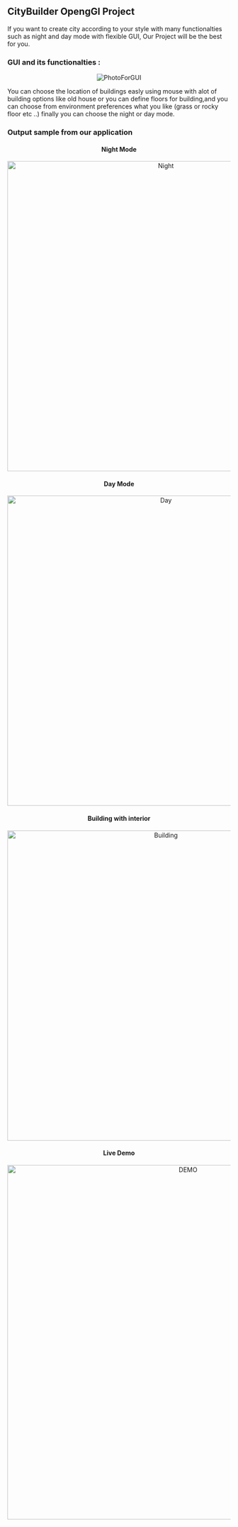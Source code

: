 ## CityBuilder OpengGl Project

If you want to create city according to your style with many functionalties such as night and day mode with flexible GUI, Our Project will be the best for you.

### GUI and its functionalties :

<p align="center">
<img src="https://i.ibb.co/37y98p8/GUI.png" alt="PhotoForGUI">  
</p>
You can choose the location of buildings easly using mouse with alot of building options like old house or you can define floors for building,and you can choose from environment preferences what you like (grass or rocky floor etc ..) finally you can choose the night or day mode.

### Output sample from our application

<h4 align="center">
Night Mode
</h4>
<p align="center">
<img width="700" src="https://i.ibb.co/g3jPr8H/photo2.png" alt="Night">  
</p>
<h4 align="center">
Day Mode
</h4>
<p align="center">
<img width="700" src="https://i.ibb.co/w0xDjXX/photo1.png" alt="Day">  
</p>
<h4 align="center">
Building with interior
</h4>
<p align="center">
<img width="700" src="https://i.ibb.co/VwgsDfQ/photo3.png" alt="Building">  
</p>

<h4 align="center">
Live Demo
</h4>
<p align="center">
<img width="800" src="https://s2.gifyu.com/images/Untitled-Project.gif" alt="DEMO">  
</p>





